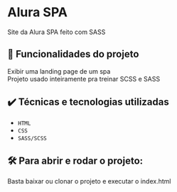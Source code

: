 # Alura SPA

Site da Alura SPA feito com SASS

## 🔨 Funcionalidades do projeto

Exibir uma landing page de um spa  
Projeto usado inteiramente pra treinar SCSS e SASS

## ✔️ Técnicas e tecnologias utilizadas

- `HTML`
- `CSS`
- `SASS/SCSS`

## 🛠️ Para abrir e rodar o projeto:

Basta baixar ou clonar o projeto e executar o index.html
